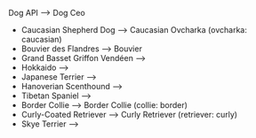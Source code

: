 Dog API --> Dog Ceo 
- Caucasian Shepherd Dog --> Caucasian Ovcharka (ovcharka: caucasian)
- Bouvier des Flandres --> Bouvier
- Grand Basset Griffon Vendéen --> 
- Hokkaido --> 
- Japanese Terrier --> 
- Hanoverian Scenthound --> 
- Tibetan Spaniel --> 
- Border Collie --> Border Collie (collie: border)
- Curly-Coated Retriever --> Curly Retriever (retriever: curly)
- Skye Terrier --> 
